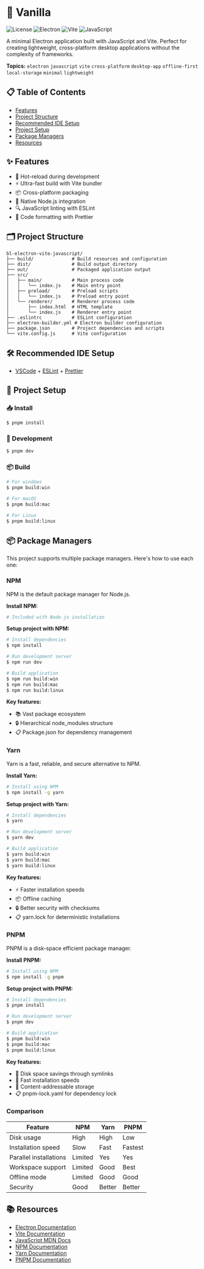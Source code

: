 # 🚀 Vanilla

![License](https://img.shields.io/badge/license-MIT-blue.svg)
![Electron](https://img.shields.io/badge/Electron-22.x-47848F.svg?logo=electron)
![Vite](https://img.shields.io/badge/vite-4.x-646CFF.svg?logo=vite)
![JavaScript](https://img.shields.io/badge/JavaScript-ES6+-F7DF1E.svg?logo=javascript)

A minimal Electron application built with JavaScript and Vite. Perfect for creating lightweight, cross-platform desktop applications without the complexity of frameworks.

**Topics:** `electron` `javascript` `vite` `cross-platform` `desktop-app` `offline-first` `local-storage` `minimal` `lightweight`

## 📋 Table of Contents
- [Features](#-features)
- [Project Structure](#-project-structure)
- [Recommended IDE Setup](#-recommended-ide-setup)
- [Project Setup](#-project-setup)
- [Package Managers](#-package-managers)
- [Resources](#-resources)

## ✨ Features

- 🔄 Hot-reload during development
- ⚡ Ultra-fast build with Vite bundler
- 📦 Cross-platform packaging
- 🧩 Native Node.js integration
- 🔍 JavaScript linting with ESLint
- 🎨 Code formatting with Prettier

## 🗂️ Project Structure

```
bl-electron-vite-javascript/
├── build/              # Build resources and configuration
├── dist/               # Build output directory
├── out/                # Packaged application output
├── src/
│   ├── main/           # Main process code
│   │   └── index.js    # Main entry point
│   ├── preload/        # Preload scripts
│   │   └── index.js    # Preload entry point
│   └── renderer/       # Renderer process code
│       ├── index.html  # HTML template
│       └── index.js    # Renderer entry point
├── .eslintrc           # ESLint configuration
├── electron-builder.yml # Electron builder configuration
├── package.json        # Project dependencies and scripts
└── vite.config.js      # Vite configuration
```

## 🛠️ Recommended IDE Setup

- [VSCode](https://code.visualstudio.com/) + [ESLint](https://marketplace.visualstudio.com/items?itemName=dbaeumer.vscode-eslint) + [Prettier](https://marketplace.visualstudio.com/items?itemName=esbenp.prettier-vscode)

## 🚀 Project Setup

### 📥 Install

```bash
$ pnpm install
```

### 🔧 Development

```bash
$ pnpm dev
```

### 📦 Build

```bash
# For windows
$ pnpm build:win

# For macOS
$ pnpm build:mac

# For Linux
$ pnpm build:linux
```

## 📦 Package Managers

This project supports multiple package managers. Here's how to use each one:

### NPM

NPM is the default package manager for Node.js.

**Install NPM:**
```bash
# Included with Node.js installation
```

**Setup project with NPM:**
```bash
# Install dependencies
$ npm install

# Run development server
$ npm run dev

# Build application
$ npm run build:win
$ npm run build:mac
$ npm run build:linux
```

**Key features:**
- 📚 Vast package ecosystem
- 🔒 Hierarchical node_modules structure
- 📋 Package.json for dependency management

### Yarn

Yarn is a fast, reliable, and secure alternative to NPM.

**Install Yarn:**
```bash
# Install using NPM
$ npm install -g yarn
```

**Setup project with Yarn:**
```bash
# Install dependencies
$ yarn

# Run development server
$ yarn dev

# Build application
$ yarn build:win
$ yarn build:mac
$ yarn build:linux
```

**Key features:**
- ⚡ Faster installation speeds
- 📦 Offline caching
- 🔒 Better security with checksums
- 📋 yarn.lock for deterministic installations

### PNPM

PNPM is a disk-space efficient package manager.

**Install PNPM:**
```bash
# Install using NPM
$ npm install -g pnpm
```

**Setup project with PNPM:**
```bash
# Install dependencies
$ pnpm install

# Run development server
$ pnpm dev

# Build application
$ pnpm build:win
$ pnpm build:mac
$ pnpm build:linux
```

**Key features:**
- 💾 Disk space savings through symlinks
- 🚀 Fast installation speeds
- 🔄 Content-addressable storage
- 📋 pnpm-lock.yaml for dependency lock

### Comparison

| Feature               | NPM     | Yarn    | PNPM    |
|-----------------------|---------|---------|---------|
| Disk usage            | High    | High    | Low     |
| Installation speed    | Slow    | Fast    | Fastest |
| Parallel installations| Limited | Yes     | Yes     |
| Workspace support     | Limited | Good    | Best    |
| Offline mode          | Limited | Good    | Good    |
| Security              | Good    | Better  | Better  |

## 📚 Resources

- [Electron Documentation](https://www.electronjs.org/docs)
- [Vite Documentation](https://vitejs.dev/guide/)
- [JavaScript MDN Docs](https://developer.mozilla.org/en-US/docs/Web/JavaScript)
- [NPM Documentation](https://docs.npmjs.com/)
- [Yarn Documentation](https://yarnpkg.com/getting-started)
- [PNPM Documentation](https://pnpm.io/motivation)
